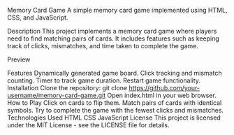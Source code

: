 Memory Card Game
A simple memory card game implemented using HTML, CSS, and JavaScript.

Description
This project implements a memory card game where players need to find matching pairs of cards. It includes features such as keeping track of clicks, mismatches, and time taken to complete the game.

Preview

Features
Dynamically generated game board.
Click tracking and mismatch counting.
Timer to track game duration.
Restart game functionality.
Installation
Clone the repository: git clone https://github.com/your-username/memory-card-game.git
Open index.html in your web browser.
How to Play
Click on cards to flip them.
Match pairs of cards with identical symbols.
Try to complete the game with the fewest clicks and mismatches.
Technologies Used
HTML
CSS
JavaScript
License
This project is licensed under the MIT License - see the LICENSE file for details.

